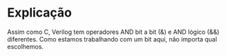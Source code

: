 # Explicação

Assim como C, Verilog tem operadores AND bit a bit (&) e AND lógico (&&) diferentes. Como estamos trabalhando com um bit aqui, não importa qual escolhemos.